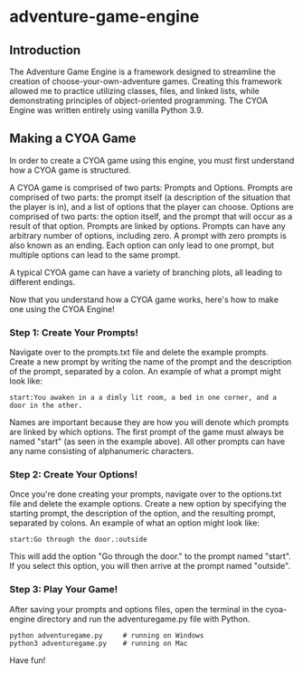 # adventure-game-engine
## Introduction
The Adventure Game Engine is a framework designed to streamline the creation of choose-your-own-adventure games. Creating this framework allowed me to practice utilizing classes, files, and linked lists, while demonstrating principles of object-oriented programming. The CYOA Engine was written entirely using vanilla Python 3.9.

## Making a CYOA Game

In order to create a CYOA game using this engine, you must first understand how a CYOA game is structured.
 
A CYOA game is comprised of two parts: Prompts and Options. Prompts are comprised of two parts: the prompt itself (a description of the situation that the player is in), and a list of options that the player can choose. Options are comprised of two parts: the option itself, and the prompt that will occur as a result of that option. Prompts are linked by options. Prompts can have any arbitrary number of options, including zero. A prompt with zero prompts is also known as an ending. Each option can only lead to one prompt, but multiple options can lead to the same prompt.

A typical CYOA game can have a variety of branching plots, all leading to different endings.

Now that you understand how a CYOA game works, here's how to make one using the CYOA Engine!

### Step 1: Create Your Prompts!
  
Navigate over to the prompts.txt file and delete the example prompts. Create a new prompt by writing the name of the prompt and the description of the prompt, separated by a colon. An example of what a prompt might look like:

```
start:You awaken in a a dimly lit room, a bed in one corner, and a door in the other. 
```

Names are important because they are how you will denote which prompts are linked by which options. The first prompt of the game must always be named "start" (as seen in the example above). All other prompts can have any name consisting of alphanumeric characters.

### Step 2: Create Your Options!

Once you're done creating your prompts, navigate over to the options.txt file and delete the example options. Create a new option by specifying the starting prompt, the description of the option, and the resulting prompt, separated by colons. An example of what an option might look like:

```
start:Go through the door.:outside
```

This will add the option "Go through the door." to the prompt named "start". If you select this option, you will then arrive at the prompt named "outside".

### Step 3: Play Your Game!

After saving your prompts and options files, open the terminal in the cyoa-engine directory and run the adventuregame.py file with Python.

```
python adventuregame.py     # running on Windows
python3 adventuregame.py    # running on Mac
```

Have fun!
